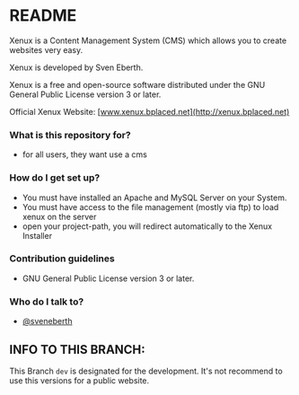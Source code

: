 # README

Xenux is a Content Management System (CMS) which allows you to create websites very easy. 

Xenux is developed by Sven Eberth.

Xenux is a free and open-source software distributed under the GNU General Public License version 3 or later.

Official Xenux Website: [www.xenux.bplaced.net](http://xenux.bplaced.net)
 
### What is this repository for?
 
* for all users, they want use a cms
 
### How do I get set up? ###

* You must have installed an Apache and MySQL Server on your System.
* You must have access to the file management (mostly via ftp) to load xenux on the server
* open your project-path, you will redirect automatically to the Xenux Installer 
 
### Contribution guidelines
 
* GNU General Public License version 3 or later.
 
### Who do I talk to?
* [@sveneberth](https://github.com/sveneberth)


## INFO TO THIS BRANCH:
This Branch `dev` is designated for the development. It's not recommend to use this versions for a public website.
